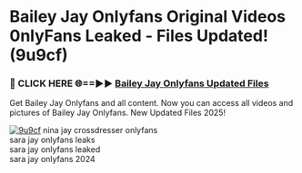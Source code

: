 # Bailey Jay Onlyfans Original Videos 0nlyFans Leaked - Files Updated! (9u9cf)

<h3>🔴 CLICK HERE 🌐==►► <a href="https://tinyurl.com/ms9xzufz" rel="nofollow">Bailey Jay Onlyfans Updated Files</a></h3>

Get Bailey Jay Onlyfans and all content. Now you can access all videos and pictures of Bailey Jay Onlyfans. New Updated Files 2025!

[![9u9cf](https://i.imgur.com/ppqm5kG.gif)](https://tinyurl.com/ms9xzufz)
nina jay crossdresser onlyfans<br>
sara jay onlyfans leaks<br>
sara jay onlyfans leaked<br>
sara jay onlyfans 2024